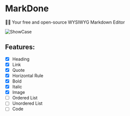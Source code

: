 # MarkDone

👨‍💻 Your free and open-source WYSIWYG Markdown Editor

![ShowCase](./art/showcase.gif)

## Features:
- [x] Heading
- [x] Link
- [x] Quote
- [x] Horizontal Rule
- [x] Bold 
- [x] Italic
- [x] Image
- [ ] Ordered List
- [ ] Unordered List
- [ ] Code
